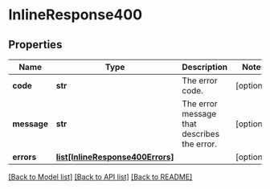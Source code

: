 # InlineResponse400

## Properties
Name | Type | Description | Notes
------------ | ------------- | ------------- | -------------
**code** | **str** | The error code. | [optional] 
**message** | **str** | The error message that describes the error. | [optional] 
**errors** | [**list[InlineResponse400Errors]**](InlineResponse400Errors.md) |  | [optional] 

[[Back to Model list]](../README.md#documentation-for-models) [[Back to API list]](../README.md#documentation-for-api-endpoints) [[Back to README]](../README.md)

